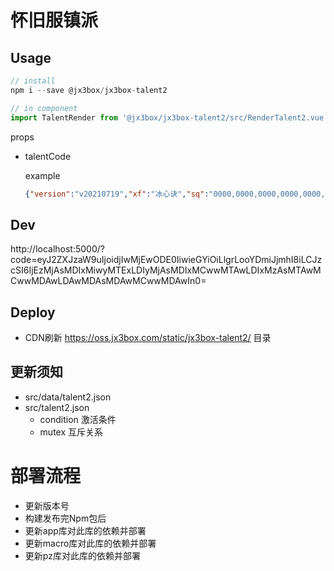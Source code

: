 # 怀旧服镇派

## Usage

```javascript
// install
npm i --save @jx3box/jx3box-talent2

// in component
import TalentRender from '@jx3box/jx3box-talent2/src/RenderTalent2.vue'
```

props

- talentCode

  example

  ```json
  {"version":"v20210719","xf":"冰心诀","sq":"0000,0000,0000,0000,0000,0000,0000,0000,0000,0000,0000,0000"}
  ```

## Dev
http://localhost:5000/?code=eyJ2ZXJzaW9uIjoidjIwMjEwODE0IiwieGYiOiLlgrLooYDmiJjmhI8iLCJzcSI6IjEzMjAsMDIxMiwyMTExLDIyMjAsMDIxMCwwMTAwLDIxMzAsMTAwMCwwMDAwLDAwMDAsMDAwMCwwMDAwIn0=


## Deploy
+ CDN刷新 https://oss.jx3box.com/static/jx3box-talent2/ 目录

## 更新须知
- src/data/talent2.json
- src/talent2.json
    - condition 激活条件
    - mutex 互斥关系


# 部署流程
+ 更新版本号
+ 构建发布完Npm包后
+ 更新app库对此库的依赖并部署
+ 更新macro库对此库的依赖并部署
+ 更新pz库对此库的依赖并部署

